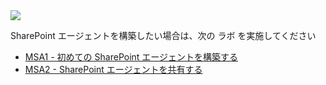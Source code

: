 <div class="cc-lab-toc msa-path">
  <img src="/copilot-camp/assets/images/path-icons/MSA-path-heading.png"></img>
  <div>
    <p>SharePoint エージェントを構築したい場合は、次の ラボ を実施してください</p>
    <ul>
      <li><a href="/copilot-camp/ja/pages/make/sharepoint-agents/01-first-agent/">MSA1 - 初めての SharePoint エージェントを構築する</a></li>
      <li><a href="/copilot-camp/ja/pages/make/sharepoint-agents/02-sharing-agents/">MSA2 - SharePoint エージェントを共有する</a></li>
    </ul>
  </div>
</div>

<script>
(() => {

// This script decorates the table of contents with a "you are here" indicator.
const toc = document.getElementsByClassName('cc-lab-toc');
for (const div of toc) {
    const lis = div.querySelectorAll('li');
    for (const li of lis) {
        const anchor = li.querySelector('a');
        if (location.href.includes(anchor.href)) {
            const span = document.createElement("span");
            span.innerHTML = "YOU&nbsp;ARE&nbsp;HERE";
            li.appendChild(span);
        }
    }    
}
})();
</script>
